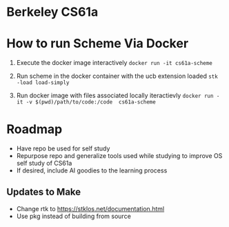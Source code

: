 # Berkeley CS61a

# How to run Scheme Via Docker
1. Execute the docker image interactively
`docker run -it cs61a-scheme`

2. Run scheme in the docker container with the ucb extension loaded
`stk -load load-simply`

3. Run docker image with files associated locally iteractievly
`docker run -it -v $(pwd)/path/to/code:/code  cs61a-scheme`




# Roadmap
- Have repo be used for self study
- Repurpose repo and generalize tools used while studying to improve OS self study of CS61a
- If desired, include AI goodies to the learning process 

## Updates to Make
- Change rtk to https://stklos.net/documentation.html
- Use pkg instead of building from source

